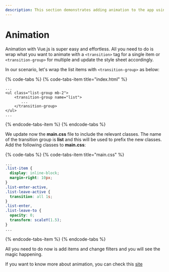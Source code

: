 ```yaml
---
description: This section demonstrates adding animation to the app using transitions.
---
```


# Animation

Animation with Vue.js is super easy and effortless. All you need to do is wrap what you want to animate with a `<transition>` tag for a single item or `<transition-group>` for multiple and update the style sheet accordingly. 

In our scenario, let's wrap the list items with `<transition-group>` as below:

{% code-tabs %}
{% code-tabs-item title="index.html" %}
```markup
...
<ul class="list-group mb-2">
    <transition-group name="list">
       ...
    </transition-group>
</ul>
...
```
{% endcode-tabs-item %}
{% endcode-tabs %}

We update now the **main.css** file to include the relevant classes. The name of the transition group is **list** and this will be used to prefix the new classes. Add the following classes to **main.css**:

{% code-tabs %}
{% code-tabs-item title="main.css" %}
```css
...
.list-item {
  display: inline-block;
  margin-right: 10px;
}
.list-enter-active,
.list-leave-active {
  transition: all 1s;
}
.list-enter,
.list-leave-to {
  opacity: 0;
  transform: scaleY(1.5);
}
...
```
{% endcode-tabs-item %}
{% endcode-tabs %}

All you need to do now is add items and change filters and you will see the magic happening.

If you want to know more about animation, you can check this [site](https://www.w3schools.com/cssref/css3_pr_transform.asp)

